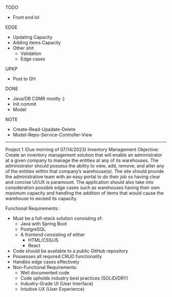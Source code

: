 TODO
- Front end lol

EDGE
- Updating Capacity
- Adding items Capacity
- Other shit
    - Validation
    - Edge cases

UPKP
- Post to GH

DONE
- Java/DB CSMR mostly :)
- Init commit
- Model

NOTE
- Create-Read-Upadate-Delete
- Model-Repo-Service-Controller-View

---

Project 1 (Due morning of 07/14/2023)
Inventory Management
Objective:
	Create an inventory management solution that will enable an administrator at a given company to manage the entities at any of its warehouses. The administrator should possess the ability to view, add, remove, and alter any of the entities within that company’s warehouse(s). The site should provide the administrative team with an easy portal to do their job so having clear and concise UI/UX is paramount. The application should also take into consideration possible edge cases such as warehouses having their own maximum capacity and handling the addition of items that would cause the warehouse to exceed its capacity.

Functional Requirements:
- Must be a full-stack solution consisting of:
    - Java with Spring Boot
    - PostgreSQL
    - A frontend consisting of either
        - HTML/CSS/JS
        - React
- Code should be available to a public GitHub repository
- Possesses all required CRUD functionality
- Handles edge cases effectively
- Non-Functional Requirements:
    - Well documented code 
    - Code upholds industry best practices (SOLID/DRY)
    - Industry-Grade UI (User Interface)
    - Intuitive UX (User Experience)

